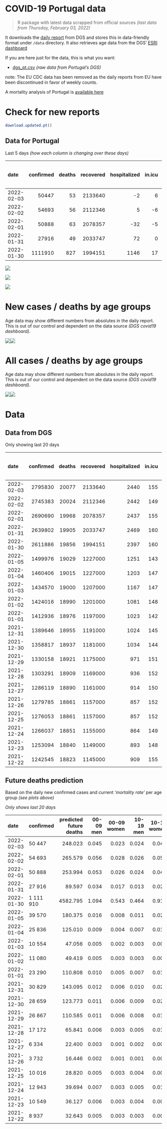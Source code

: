 COVID-19 Portugal data
================

> R package with latest data scrapped from official sources *(last data
> from Thursday, February 03, 2022)*

It downloads the [daily
report](https://covid19.min-saude.pt/relatorio-de-situacao/) from DGS
and stores this in data-friendly format under `/data` directory. It also
retrieves age data from the DGS’ [ESRI
dashboard](https://covid19.min-saude.pt/ponto-de-situacao-atual-em-portugal/)

If you are here just for the data, this is what you want:

-   [dgs\_pt.csv](raw/master/data/dgs_pt.csv) *(raw data from Portugal’s
    DGS)*

note: The EU CDC data has been removed as the daily reports from EU have
been discontinued in favor of weekly counts.

A mortality analysis of Portugal is [available
here](https://averissimo.github.io/covid19-analysis/mortality.html)

# Check for new reports

``` r
download.updated.pt()
```

## Data for Portugal

Last 5 days *(how each column is changing over these days)*

| date       | confirmed | deaths | recovered | hospitalized | in.icu | first vaccine | second vaccine | confirmed m 00-09 | confirmed w 00-09 | confirmed m 10-19 | confirmed w 10-19 | confirmed m 20-29 | confirmed w 20-29 | confirmed m 30-39 | confirmed w 30-39 | confirmed m 40-49 | confirmed w 40-49 | confirmed m 50-59 | confirmed w 50-59 | confirmed m 60-69 | confirmed w 60-69 | confirmed m 70-79 | confirmed w 70-79 | confirmed m 80+ | confirmed w 80+ | death m 00-09 | death w 00-09 | death m 10-19 | death w 10-19 | death m 20-29 | death w 20-29 | death m 30-39 | death w 30-39 | death m 40-49 | death w 40-49 | death m 50-59 | death w 50-59 | death m 60-69 | death w 60-69 | death m 70-79 | death w 70-79 | death m 80+ | death w 80+ | contacts |
|:-----------|----------:|-------:|----------:|-------------:|-------:|--------------:|---------------:|------------------:|------------------:|------------------:|------------------:|------------------:|------------------:|------------------:|------------------:|------------------:|------------------:|------------------:|------------------:|------------------:|------------------:|------------------:|------------------:|----------------:|----------------:|--------------:|--------------:|--------------:|--------------:|--------------:|--------------:|--------------:|--------------:|--------------:|--------------:|--------------:|--------------:|--------------:|--------------:|--------------:|--------------:|------------:|------------:|---------:|
| 2022-02-03 |     50447 |     53 |   2133640 |           -2 |      6 |            NA |             NA |              3296 |              3207 |              4319 |              4236 |              3268 |              3889 |              3838 |              4875 |              4116 |              5210 |              1878 |              2511 |              1181 |              1575 |               837 |               913 |             451 |             809 |             0 |             0 |             0 |             0 |             0 |             0 |             0 |             0 |             1 |             0 |             0 |             0 |             4 |             1 |             7 |             4 |          17 |          19 |     7365 |
| 2022-02-02 |     54693 |     56 |   2112346 |            5 |     -6 |            NA |             NA |              4056 |              3888 |              4709 |              4580 |              3223 |              4006 |              4046 |              5330 |              4340 |              5738 |              2054 |              2643 |              1225 |              1645 |               880 |               920 |             485 |             893 |             0 |             0 |             0 |             0 |             0 |             0 |             0 |             0 |             1 |             1 |             0 |             0 |             3 |             1 |             7 |             3 |          23 |          17 |     6390 |
| 2022-02-01 |     50888 |     63 |   2078357 |          -32 |     -5 |            NA |             NA |              3818 |              3586 |              4420 |              4231 |              2773 |              3495 |              3617 |              4989 |              4052 |              5260 |              2018 |              2611 |              1246 |              1629 |               858 |               974 |             473 |             793 |             0 |             0 |             0 |             0 |             0 |             0 |             0 |             0 |             0 |             0 |             0 |             1 |             3 |             1 |             9 |             5 |          16 |          28 |     6130 |
| 2022-01-31 |     27916 |     49 |   2033747 |           72 |      0 |            NA |             NA |              2492 |              2301 |              2414 |              2382 |              1625 |              1897 |              2093 |              2739 |              2358 |              2948 |              1077 |              1216 |               546 |               752 |               292 |               363 |             160 |             242 |             0 |             0 |             0 |             0 |             0 |             0 |             0 |             1 |             0 |             0 |             1 |             1 |             1 |             0 |             4 |             3 |          20 |          18 |     8578 |
| 2022-01-30 |   1111910 |    827 |   1994151 |         1146 |     17 |            NA |             NA |             79298 |             75225 |             83802 |             81537 |             74597 |             83451 |             82394 |            102865 |             92083 |            115104 |             56045 |             66573 |             29018 |             34321 |             15525 |             18122 |            7840 |           13142 |             0 |             0 |             0 |             0 |             2 |             3 |             4 |             0 |             4 |             6 |            23 |            12 |            45 |            30 |           115 |            65 |         255 |         263 |       NA |

![](README_files/figure-gfm/totals-1.svg)<!-- -->

![](README_files/figure-gfm/differential-1.svg)<!-- -->

![](README_files/figure-gfm/differential_7days-1.svg)<!-- -->

# New cases / deaths by age groups

Age data may show different numbers from absolutes in the daily report.
This is out of our control and dependent on the data source *(DGS
covid19 dashboard)*.

![](README_files/figure-gfm/new_cases_deaths-1.svg)<!-- -->![](README_files/figure-gfm/new_cases_deaths-2.svg)<!-- -->

# All cases / deaths by age groups

Age data may show different numbers from absolutes in the daily report.
This is out of our control and dependent on the data source *(DGS
covid19 dashboard)*.

![](README_files/figure-gfm/total_cases_deaths-1.svg)<!-- -->![](README_files/figure-gfm/total_cases_deaths-2.svg)<!-- -->

# Data

## Data from DGS

Only showing last 20 days

| date       | confirmed | deaths | recovered | hospitalized | in.icu | confirmed m 00-09 | confirmed w 00-09 | confirmed m 10-19 | confirmed w 10-19 | confirmed m 20-29 | confirmed w 20-29 | confirmed m 30-39 | confirmed w 30-39 | confirmed m 40-49 | confirmed w 40-49 | confirmed m 50-59 | confirmed w 50-59 | confirmed m 60-69 | confirmed w 60-69 | confirmed m 70-79 | confirmed w 70-79 | confirmed m 80+ | confirmed w 80+ | death m 00-09 | death w 00-09 | death m 10-19 | death w 10-19 | death m 20-29 | death w 20-29 | death m 30-39 | death w 30-39 | death m 40-49 | death w 40-49 | death m 50-59 | death w 50-59 | death m 60-69 | death w 60-69 | death m 70-79 | death w 70-79 | death m 80+ | death w 80+ | first vaccine | second vaccine | contacts |
|:-----------|----------:|-------:|----------:|-------------:|-------:|------------------:|------------------:|------------------:|------------------:|------------------:|------------------:|------------------:|------------------:|------------------:|------------------:|------------------:|------------------:|------------------:|------------------:|------------------:|------------------:|----------------:|----------------:|--------------:|--------------:|--------------:|--------------:|--------------:|--------------:|--------------:|--------------:|--------------:|--------------:|--------------:|--------------:|--------------:|--------------:|--------------:|--------------:|------------:|------------:|--------------:|---------------:|---------:|
| 2022-02-03 |   2795830 |  20077 |   2133640 |         2440 |    155 |            144948 |            138466 |            180540 |            178615 |            210641 |            223655 |            204353 |            239648 |            219382 |            269803 |            155401 |            187898 |             97524 |            110304 |             56700 |             64365 |           38524 |           72511 |             2 |             1 |             1 |             2 |            10 |             8 |            32 |            22 |           123 |            82 |           415 |           179 |          1275 |           568 |          2706 |          1646 |        6004 |        7001 |            NA |             NA |   653062 |
| 2022-02-02 |   2745383 |  20024 |   2112346 |         2442 |    149 |            141652 |            135259 |            176221 |            174379 |            207373 |            219766 |            200515 |            234773 |            215266 |            264593 |            153523 |            185387 |             96343 |            108729 |             55863 |             63452 |           38073 |           71702 |             2 |             1 |             1 |             2 |            10 |             8 |            32 |            22 |           122 |            82 |           415 |           179 |          1271 |           567 |          2699 |          1642 |        5987 |        6982 |            NA |             NA |   645697 |
| 2022-02-01 |   2690690 |  19968 |   2078357 |         2437 |    155 |            137596 |            131371 |            171512 |            169799 |            204150 |            215760 |            196469 |            229443 |            210926 |            258855 |            151469 |            182744 |             95118 |            107084 |             54983 |             62532 |           37588 |           70809 |             2 |             1 |             1 |             2 |            10 |             8 |            32 |            22 |           121 |            81 |           415 |           179 |          1268 |           566 |          2692 |          1639 |        5964 |        6965 |            NA |             NA |   639307 |
| 2022-01-31 |   2639802 |  19905 |   2033747 |         2469 |    160 |            133778 |            127785 |            167092 |            165568 |            201377 |            212265 |            192852 |            224454 |            206874 |            253595 |            149451 |            180133 |             93872 |            105455 |             54125 |             61558 |           37115 |           70016 |             2 |             1 |             1 |             2 |            10 |             8 |            32 |            22 |           121 |            81 |           415 |           178 |          1265 |           565 |          2683 |          1634 |        5948 |        6937 |            NA |             NA |   633177 |
| 2022-01-30 |   2611886 |  19856 |   1994151 |         2397 |    160 |            131286 |            125484 |            164678 |            163186 |            199752 |            210368 |            190759 |            221715 |            204516 |            250647 |            148374 |            178917 |             93326 |            104703 |             53833 |             61195 |           36955 |           69774 |             2 |             1 |             1 |             2 |            10 |             8 |            32 |            21 |           121 |            81 |           414 |           177 |          1264 |           565 |          2679 |          1631 |        5928 |        6919 |            NA |             NA |   624599 |
| 2022-01-05 |   1499976 |  19029 |   1227000 |         1251 |    143 |             51988 |             50259 |             80876 |             81649 |            125155 |            126917 |            108365 |            118850 |            112433 |            135543 |             92329 |            112344 |             64308 |             70382 |             38308 |             43073 |           29115 |           56632 |             2 |             1 |             1 |             2 |             8 |             5 |            28 |            21 |           117 |            75 |           391 |           165 |          1219 |           535 |          2564 |          1566 |        5673 |        6656 |            NA |             NA |       NA |
| 2022-01-04 |   1460406 |  19015 |   1227000 |         1203 |    147 |             50800 |             49178 |             78833 |             79383 |            121498 |            122986 |            105064 |            115353 |            108960 |            131579 |             89512 |            109219 |             62880 |             68761 |             37677 |             42346 |           28822 |           56175 |             2 |             1 |             1 |             2 |             8 |             5 |            28 |            21 |           117 |            75 |           390 |           165 |          1215 |           535 |          2561 |          1565 |        5670 |        6654 |            NA |             NA |       NA |
| 2022-01-03 |   1434570 |  19000 |   1207000 |         1167 |    147 |             50170 |             48583 |             77617 |             77973 |            119014 |            120458 |            102924 |            113126 |            106666 |            128895 |             87576 |            107175 |             61856 |             67665 |             37251 |             41873 |           28610 |           55859 |             2 |             1 |             1 |             2 |             8 |             5 |            28 |            21 |           117 |            75 |           389 |           164 |          1214 |           535 |          2557 |          1562 |        5667 |        6652 |            NA |             NA |       NA |
| 2022-01-02 |   1424016 |  18990 |   1201000 |         1081 |    148 |             49831 |             48248 |             77095 |             77422 |            118101 |            119417 |            102000 |            112174 |            105738 |            127811 |             86817 |            106323 |             61475 |             67256 |             37107 |             41702 |           28532 |           55729 |             2 |             1 |             1 |             2 |             8 |             5 |            28 |            21 |           117 |            75 |           389 |           164 |          1213 |           535 |          2556 |          1560 |        5663 |        6650 |            NA |             NA |       NA |
| 2022-01-01 |   1412936 |  18976 |   1197000 |         1023 |    142 |             49464 |             47860 |             76501 |             76779 |            117155 |            118336 |            101109 |            111159 |            104821 |            126655 |             86042 |            105454 |             61070 |             66817 |             36953 |             41480 |           28460 |           55589 |             2 |             1 |             1 |             2 |             8 |             5 |            28 |            21 |           117 |            75 |           389 |           163 |          1213 |           535 |          2552 |          1559 |        5659 |        6646 |            NA |             NA |       NA |
| 2021-12-31 |   1389646 |  18955 |   1191000 |         1024 |    145 |             48735 |             47202 |             75187 |             75381 |            115010 |            116121 |             99190 |            109112 |            102877 |            124323 |             84444 |            103597 |             60235 |             65887 |             36585 |             41018 |           28287 |           55276 |             2 |             1 |             1 |             2 |             8 |             5 |            27 |            21 |           117 |            75 |           388 |           163 |          1209 |           534 |          2547 |          1557 |        5657 |        6641 |            NA |             NA |       NA |
| 2021-12-30 |   1358817 |  18937 |   1181000 |         1034 |    144 |             47830 |             46310 |             73467 |             73495 |            112090 |            113036 |             96661 |            106369 |            100289 |            121220 |             82462 |            101239 |             59173 |             64625 |             36082 |             40391 |           28063 |           54894 |             2 |             1 |             1 |             2 |             8 |             5 |            27 |            21 |           117 |            74 |           388 |           163 |          1208 |           534 |          2545 |          1553 |        5650 |        6638 |            NA |             NA |       NA |
| 2021-12-29 |   1330158 |  18921 |   1175000 |          971 |    151 |             47019 |             45541 |             71874 |             71736 |            109246 |            110145 |             94312 |            103959 |             97954 |            118272 |             80531 |             98948 |             58125 |             63443 |             35654 |             39868 |           27879 |           54572 |             2 |             1 |             1 |             2 |             8 |             5 |            27 |            21 |           117 |            74 |           386 |           163 |          1208 |           534 |          2542 |          1551 |        5644 |        6635 |            NA |             NA |       NA |
| 2021-12-28 |   1303291 |  18909 |   1169000 |          936 |    152 |             46253 |             44693 |             70362 |             70087 |            106635 |            107386 |             92158 |            101543 |             95693 |            115474 |             78777 |             96918 |             57168 |             62406 |             35264 |             39416 |           27700 |           54312 |             2 |             1 |             1 |             2 |             8 |             5 |            27 |            21 |           117 |            74 |           386 |           163 |          1206 |           534 |          2541 |          1548 |        5642 |        6631 |            NA |             NA |       NA |
| 2021-12-27 |   1286119 |  18890 |   1161000 |          914 |    150 |             45827 |             44279 |             69467 |             69110 |            104835 |            105556 |             90756 |            100018 |             94182 |            113705 |             77590 |             95573 |             56530 |             61740 |             35037 |             39174 |           27593 |           54167 |             2 |             1 |             1 |             2 |             8 |             5 |            27 |            21 |           117 |            74 |           386 |           162 |          1202 |           532 |          2538 |          1547 |        5639 |        6626 |            NA |             NA |       NA |
| 2021-12-26 |   1279785 |  18861 |   1157000 |          857 |    152 |             45638 |             44084 |             69142 |             68680 |            104131 |            104803 |             90179 |             99478 |             93617 |            113086 |             77226 |             95175 |             56331 |             61519 |             34967 |             39102 |           27552 |           54115 |             2 |             1 |             1 |             2 |             8 |             5 |            27 |            21 |           117 |            74 |           385 |           162 |          1200 |           532 |          2535 |          1546 |        5632 |        6624 |            NA |             NA |       NA |
| 2021-12-25 |   1276053 |  18861 |   1157000 |          857 |    152 |             45486 |             43951 |             68938 |             68442 |            103746 |            104340 |             89854 |             99155 |             93313 |            112754 |             76983 |             94952 |             56204 |             61409 |             34919 |             39060 |           27522 |           54064 |             2 |             1 |             1 |             2 |             8 |             5 |            27 |            21 |           117 |            74 |           385 |           162 |          1200 |           531 |          2533 |          1544 |        5626 |        6622 |            NA |             NA |       NA |
| 2021-12-24 |   1266037 |  18851 |   1155000 |          864 |    149 |             45129 |             43567 |             68306 |             67707 |            102661 |            103225 |             89012 |             98242 |             92443 |            111882 |             76358 |             94323 |             55908 |             61079 |             34821 |             38937 |           27486 |           53997 |             2 |             1 |             1 |             2 |             8 |             5 |            27 |            21 |           117 |            74 |           385 |           162 |          1199 |           531 |          2532 |          1543 |        5624 |        6617 |            NA |             NA |       NA |
| 2021-12-23 |   1253094 |  18840 |   1149000 |          893 |    148 |             44631 |             43096 |             67487 |             66798 |            101182 |            101749 |             87902 |             97080 |             91375 |            110704 |             75615 |             93542 |             55504 |             60689 |             34677 |             38793 |           27423 |           53915 |             2 |             1 |             1 |             2 |             8 |             5 |            27 |            21 |           117 |            73 |           384 |           162 |          1199 |           531 |          2530 |          1542 |        5622 |        6613 |            NA |             NA |       NA |
| 2021-12-22 |   1242545 |  18823 |   1145000 |          909 |    155 |             44204 |             42647 |             66845 |             66101 |             99986 |            100590 |             86950 |             96208 |             90495 |            109742 |             75034 |             92923 |             55148 |             60363 |             34555 |             38650 |           27375 |           53816 |             2 |             1 |             1 |             2 |             8 |             5 |            27 |            21 |           117 |            73 |           383 |           162 |          1196 |           531 |          2527 |          1538 |        5620 |        6609 |            NA |             NA |       NA |

## Future deaths prediction

Based on the daily new confirmed cases and current *‘mortality rate’*
per age group *(see plots above)*

*Only shows last 20 days*

| date       | confirmed | predicted future deaths | 00-09 men | 00-09 women | 10-19 men | 10-19 women | 20-29 men | 20-29 women | 30-39 men | 30-39 women | 40-49 men | 40-49 women | 50-59 men | 50-59 women | 60-69 men | 60-69 women | 70-79 men | 70-79 women |  80+ men | 80+ women |
|:-----------|:----------|------------------------:|----------:|------------:|----------:|------------:|----------:|------------:|----------:|------------:|----------:|------------:|----------:|------------:|----------:|------------:|----------:|------------:|---------:|----------:|
| 2022-02-03 | 50 447    |                 248.023 |     0.045 |       0.023 |     0.024 |       0.047 |     0.155 |       0.139 |     0.601 |       0.448 |     2.308 |       1.583 |     5.015 |       2.392 |    15.440 |       8.110 |    39.946 |      23.348 |   70.289 |    78.110 |
| 2022-02-02 | 54 693    |                 265.579 |     0.056 |       0.028 |     0.026 |       0.051 |     0.153 |       0.143 |     0.634 |       0.489 |     2.433 |       1.744 |     5.485 |       2.518 |    16.015 |       8.471 |    41.998 |      23.527 |   75.588 |    86.220 |
| 2022-02-01 | 50 888    |                 253.994 |     0.053 |       0.026 |     0.024 |       0.047 |     0.132 |       0.125 |     0.566 |       0.458 |     2.272 |       1.599 |     5.389 |       2.487 |    16.290 |       8.388 |    40.948 |      24.908 |   73.717 |    76.565 |
| 2022-01-31 | 27 916    |                  89.597 |     0.034 |       0.017 |     0.013 |       0.027 |     0.077 |       0.068 |     0.328 |       0.251 |     1.322 |       0.896 |     2.876 |       1.158 |     7.138 |       3.872 |    13.936 |       9.283 |   24.936 |    23.365 |
| 2022-01-30 | 1 111 910 |                4582.795 |     1.094 |       0.543 |     0.464 |       0.913 |     3.541 |       2.985 |    12.902 |       9.443 |    51.628 |      34.983 |   149.669 |      63.420 |   379.373 |     176.733 |   740.929 |     463.432 | 1221.871 |  1268.872 |
| 2022-01-05 | 39 570    |                 180.375 |     0.016 |       0.008 |     0.011 |       0.025 |     0.174 |       0.141 |     0.517 |       0.321 |     1.947 |       1.205 |     7.523 |       2.977 |    18.669 |       8.347 |    30.114 |      18.592 |   45.664 |    44.124 |
| 2022-01-04 | 25 836    |                 125.010 |     0.009 |       0.004 |     0.007 |       0.016 |     0.118 |       0.090 |     0.335 |       0.204 |     1.286 |       0.816 |     5.170 |       1.947 |    13.387 |       5.644 |    20.331 |      12.096 |   33.040 |    30.510 |
| 2022-01-03 | 10 554    |                  47.056 |     0.005 |       0.002 |     0.003 |       0.006 |     0.043 |       0.037 |     0.145 |       0.087 |     0.520 |       0.329 |     2.027 |       0.812 |     4.981 |       2.106 |     6.872 |       4.373 |   12.156 |    12.552 |
| 2022-01-02 | 11 080    |                  49.419 |     0.005 |       0.003 |     0.003 |       0.007 |     0.045 |       0.039 |     0.140 |       0.093 |     0.514 |       0.351 |     2.070 |       0.828 |     5.295 |       2.261 |     7.350 |       5.677 |   11.221 |    13.517 |
| 2022-01-01 | 23 290    |                 110.808 |     0.010 |       0.005 |     0.007 |       0.016 |     0.102 |       0.079 |     0.300 |       0.188 |     1.090 |       0.709 |     4.267 |       1.769 |    10.917 |       4.789 |    17.563 |      11.815 |   26.962 |    30.220 |
| 2021-12-31 | 30 829    |                 143.095 |     0.012 |       0.006 |     0.010 |       0.021 |     0.139 |       0.110 |     0.396 |       0.252 |     1.451 |       0.943 |     5.293 |       2.246 |    13.884 |       6.499 |    24.006 |      16.034 |   34.911 |    36.882 |
| 2021-12-30 | 28 659    |                 123.773 |     0.011 |       0.006 |     0.009 |       0.020 |     0.135 |       0.103 |     0.368 |       0.221 |     1.309 |       0.896 |     5.157 |       2.183 |    13.701 |       6.087 |    20.426 |      13.375 |   28.677 |    31.089 |
| 2021-12-29 | 26 867    |                 110.585 |     0.011 |       0.006 |     0.008 |       0.018 |     0.124 |       0.099 |     0.337 |       0.222 |     1.268 |       0.850 |     4.684 |       1.934 |    12.512 |       5.340 |    18.613 |      11.559 |   27.897 |    25.103 |
| 2021-12-28 | 17 172    |                  65.841 |     0.006 |       0.003 |     0.005 |       0.011 |     0.085 |       0.065 |     0.220 |       0.140 |     0.847 |       0.538 |     3.170 |       1.281 |     8.341 |       3.430 |    10.834 |       6.189 |   16.676 |    14.000 |
| 2021-12-27 | 6 334     |                  22.400 |     0.003 |       0.001 |     0.002 |       0.005 |     0.033 |       0.027 |     0.090 |       0.050 |     0.317 |       0.188 |     0.972 |       0.379 |     2.602 |       1.138 |     3.341 |       1.841 |    6.390 |     5.021 |
| 2021-12-26 | 3 732     |                  16.446 |     0.002 |       0.001 |     0.001 |       0.003 |     0.018 |       0.017 |     0.051 |       0.030 |     0.170 |       0.101 |     0.649 |       0.212 |     1.660 |       0.566 |     2.291 |       1.074 |    4.676 |     4.924 |
| 2021-12-25 | 10 016    |                  28.820 |     0.005 |       0.003 |     0.004 |       0.008 |     0.052 |       0.040 |     0.132 |       0.084 |     0.488 |       0.265 |     1.669 |       0.599 |     3.870 |       1.699 |     4.677 |       3.145 |    5.611 |     6.469 |
| 2021-12-24 | 12 943    |                  39.694 |     0.007 |       0.003 |     0.005 |       0.010 |     0.070 |       0.053 |     0.174 |       0.107 |     0.599 |       0.358 |     1.984 |       0.744 |     5.282 |       2.008 |     6.872 |       3.682 |    9.819 |     7.917 |
| 2021-12-23 | 10 549    |                  36.127 |     0.006 |       0.003 |     0.004 |       0.008 |     0.057 |       0.041 |     0.149 |       0.080 |     0.493 |       0.292 |     1.552 |       0.590 |     4.654 |       1.679 |     5.822 |       3.657 |    7.481 |     9.559 |
| 2021-12-22 | 8 937     |                  32.643 |     0.005 |       0.003 |     0.003 |       0.006 |     0.045 |       0.034 |     0.124 |       0.068 |     0.440 |       0.247 |     1.378 |       0.539 |     4.157 |       1.565 |     5.297 |       3.350 |    7.948 |     7.434 |
